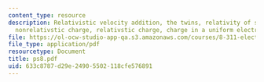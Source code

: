 ```yaml
---
content_type: resource
description: Relativistic velocity addition, the twins, relativity of simultaneity,
  nonrelativstic charge, relativstic charge, charge in a uniform electric field
file: https://ol-ocw-studio-app-qa.s3.amazonaws.com/courses/8-311-electromagnetic-theory-spring-2004/633c8787d29e24905502118cfe576891_ps8.pdf
file_type: application/pdf
resourcetype: Document
title: ps8.pdf
uid: 633c8787-d29e-2490-5502-118cfe576891
---
```

